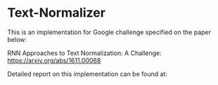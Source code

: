 # Text-Normalizer

This is an implementation for Google challenge specified on the paper below:

RNN Approaches to Text Normalization: A Challenge:  https://arxiv.org/abs/1611.00068


Detailed report on this implementation can be found at:

